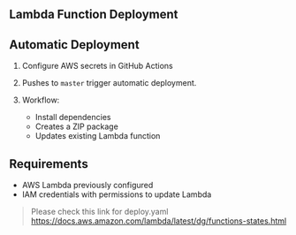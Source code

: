 ## Lambda Function Deployment

## Automatic Deployment

1. Configure AWS secrets in GitHub Actions

2. Pushes to `master` trigger automatic deployment.

3. Workflow:
   - Install dependencies
   - Creates a ZIP package
   - Updates existing Lambda function

## Requirements
- AWS Lambda previously configured
- IAM credentials with permissions to update Lambda

> Please check this link for deploy.yaml https://docs.aws.amazon.com/lambda/latest/dg/functions-states.html